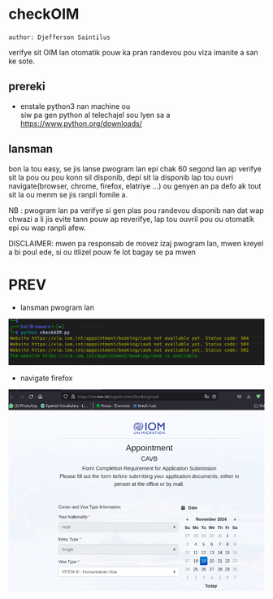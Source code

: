 # checkOIM
`author: Djefferson Saintilus`

verifye sit OIM lan otomatik pouw ka pran randevou pou viza imanite a san ke sote.


## prereki
- enstale python3 nan machine ou </br>
siw pa gen python al telechajel sou lyen sa a https://www.python.org/downloads/

## lansman

bon la tou easy, se jis lanse pwogram lan epi chak 60 segond lan ap verifye
sit la pou ou pou konn sil disponib, depi sit la disponib lap tou ouvri 
navigate(browser, chrome, firefox, elatriye ...) ou genyen an pa defo ak tout sit
la ou menm se jis ranpli fomile a.

NB : pwogram lan pa verifye si gen plas pou randevou disponib nan dat wap chwazi a
li jis evite tann pouw ap reverifye, lap tou ouvril pou ou otomatik epi ou wap ranpli 
afew.


DISCLAIMER: mwen pa responsab de movez izaj pwogram lan, mwen kreyel a bi poul ede, si ou
itlizel pouw fe lot bagay se pa mwen


# PREV
- lansman pwogram lan
<img title="a title" alt="Alt text" src="Screenshot from 2024-01-09 05-17-11.png">

- navigate firefox
<img title="a title" alt="Alt text" src="Screenshot from 2024-01-09 05-17-45.png">
